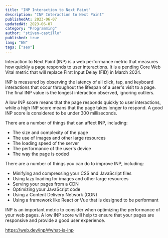 ```yaml
---
title: "INP Interaction to Next Paint"
description: "INP Interaction to Next Paint"
publishedAt: 2023-06-07
updatedAt: 2023-06-07
category: "Programming"
author: "stiven-castillo"
published: true
lang: "EN"
tags: ["seo"]
---
```


Interaction to Next Paint (INP) is a web performance metric that measures how quickly a page responds to user interactions. It is a pending Core Web Vital metric that will replace First Input Delay (FID) in March 2024.

INP is measured by observing the latency of all click, tap, and keyboard interactions that occur throughout the lifespan of a user's visit to a page. The final INP value is the longest interaction observed, ignoring outliers.

A low INP score means that the page responds quickly to user interactions, while a high INP score means that the page takes longer to respond. A good INP score is considered to be under 300 milliseconds.

There are a number of things that can affect INP, including:

- The size and complexity of the page
- The use of images and other large resources
- The loading speed of the server
- The performance of the user's device
- The way the page is coded

There are a number of things you can do to improve INP, including:

- Minifying and compressing your CSS and JavaScript files
- Using lazy loading for images and other large resources
- Serving your pages from a CDN
- Optimizing your JavaScript code
- Using a Content Delivery Network (CDN)
- Using a framework like React or Vue that is designed to be performant

INP is an important metric to consider when optimizing the performance of your web pages. A low INP score will help to ensure that your pages are responsive and provide a good user experience.

https://web.dev/inp/#what-is-inp
